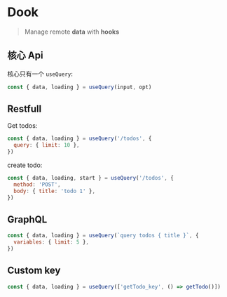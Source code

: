 # Dook

> Manage remote **data** with **hooks**

## 核心 Api

核心只有一个 `useQuery`:

```js
const { data, loading } = useQuery(input, opt)
```

## Restfull

Get todos:

```js
const { data, loading } = useQuery('/todos', {
  query: { limit: 10 },
})
```

create todo:

```js
const { data, loading, start } = useQuery('/todos', {
  method: 'POST',
  body: { title: 'todo 1' },
})
```

## GraphQL

```js
const { data, loading } = useQuery(`query todos { title }`, {
  variables: { limit: 5 },
})
```

## Custom key

```js
const { data, loading } = useQuery(['getTodo_key', () => getTodo()])
```
